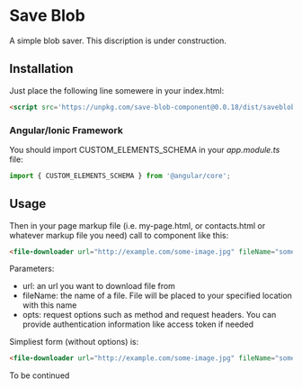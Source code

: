 # Save Blob

A simple blob saver. This discription is under construction.

## Installation

Just place the following line somewere in your index.html:
```html
<script src='https://unpkg.com/save-blob-component@0.0.18/dist/saveblobcomponent.js'></script>
```

### Angular/Ionic Framework

You should import CUSTOM_ELEMENTS_SCHEMA in your _app.module.ts_ file:
```javascript
import { CUSTOM_ELEMENTS_SCHEMA } from '@angular/core';
```

## Usage

Then in your page markup file (i.e. my-page.html, or contacts.html or whatever markup file you need) call to component like this:
```html
<file-downloader url="http://example.com/some-image.jpg" fileName="some image" opts="{method:'get', headers: [{'Access-Control-Allow-Origin':'*'}]}"></file-downloader>
```
Parameters:
* url: an url you want to download file from
* fileName: the name of a file. File will be placed to your specified location with this name
* opts: request options such as method and request headers. You can provide authentication information like access token if needed

Simpliest form (without options) is:
```html
<file-downloader url="http://example.com/some-image.jpg" fileName="some image"></file-downloader>
```

To be continued